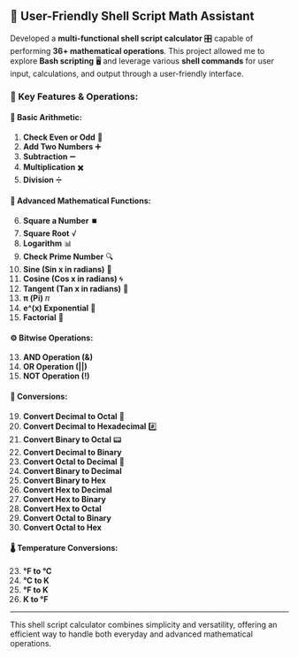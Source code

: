 ## 🚀 User-Friendly Shell Script Math Assistant

Developed a **multi-functional shell script calculator** 🎛️ capable of performing **36+ mathematical operations**. This project allowed me to explore **Bash scripting** 🖥️ and leverage various **shell commands** for user input, calculations, and output through a user-friendly interface.

### 🌟 Key Features & Operations:

#### 🔢 Basic Arithmetic:
1. **Check Even or Odd** 🔄  
2. **Add Two Numbers** ➕  
3. **Subtraction** ➖  
4. **Multiplication** ✖️  
5. **Division** ➗  

#### 🧮 Advanced Mathematical Functions:
6. **Square a Number** ⏹️  
7. **Square Root** √  
8. **Logarithm** 📊  
9. **Check Prime Number** 🔍  
10. **Sine (Sin x in radians)** 📐  
11. **Cosine (Cos x in radians)** 🌀  
12. **Tangent (Tan x in radians)** 📏  
16. **π (Pi)** 𝜋  
17. **e^(x) Exponential** 🔺  
18. **Factorial** 🎯  

#### ⚙️ Bitwise Operations:
13. **AND Operation (&)**  
14. **OR Operation (||)**  
15. **NOT Operation (!)**  

#### 🔄 Conversions:
19. **Convert Decimal to Octal** 🔢  
20. **Convert Decimal to Hexadecimal** #️⃣  
21. **Convert Binary to Octal** 📟  
22. **Convert Decimal to Binary**  
27. **Convert Octal to Decimal** 🔄  
28. **Convert Binary to Decimal**  
29. **Convert Binary to Hex**  
30. **Convert Hex to Decimal**  
31. **Convert Hex to Binary**  
32. **Convert Hex to Octal**  
33. **Convert Octal to Binary**  
34. **Convert Octal to Hex**  

#### 🌡️ Temperature Conversions:
23. **°F to °C**  
24. **°C to K**  
25. **°F to K**  
26. **K to °F**

---

This shell script calculator combines simplicity and versatility, offering an efficient way to handle both everyday and advanced mathematical operations.
